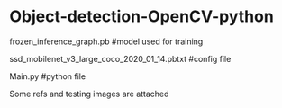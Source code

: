 # Object-detection-OpenCV-python

frozen_inference_graph.pb #model used for training

ssd_mobilenet_v3_large_coco_2020_01_14.pbtxt #config file

Main.py #python file

Some refs and testing images are attached
